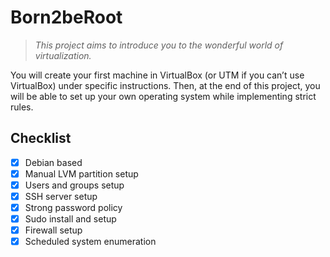 # Born2beRoot
> *This project aims to introduce you to the wonderful world of virtualization.*

You will create your first machine in VirtualBox (or UTM if you can’t use VirtualBox) under specific instructions.
Then, at the end of this project, you will be able to set up your own operating system while implementing strict rules.

## Checklist
- [x] Debian based
- [x] Manual LVM partition setup
- [x] Users and groups setup
- [x] SSH server setup
- [x] Strong password policy
- [x] Sudo install and setup
- [x] Firewall setup
- [x] Scheduled system enumeration
